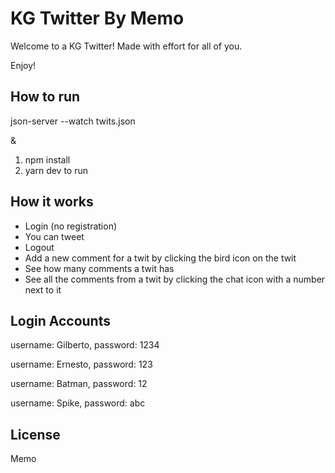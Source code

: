 # KG Twitter By Memo

Welcome to a KG Twitter! Made with effort for all of you.

Enjoy! 

## How to run

json-server --watch twits.json

&
1. npm install
2. yarn dev to run

## How it works

- Login (no registration)
- You can tweet
- Logout
- Add a new comment for a twit by clicking the bird icon on the twit
- See how many comments a twit has
- See all the comments from a twit by clicking the chat icon with a number next to it

## Login Accounts

username: Gilberto,
password: 1234

username: Ernesto,
password: 123

username: Batman,
password: 12

username: Spike,
password: abc

## License

Memo

